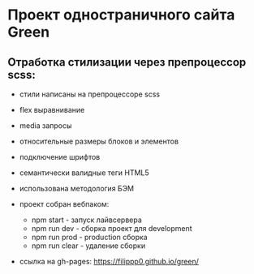 # **Проект одностраничного сайта Green**
## Отработка стилизации через препроцессор scss:
* стили написаны на препроцессоре scss
* flex выравнивание
* media запросы
* относительные размеры блоков и элементов
* подключение шрифтов
* семантически валидные теги HTML5
* использована методология БЭМ
* проект собран вебпаком:
  * npm start - запуск лайвсервера
  * npm run dev - сборка проект для development
  * npm run prod - production сборка
  * npm run clear - удаление сборки


* ссылка на gh-pages: https://filippp0.github.io/green/
